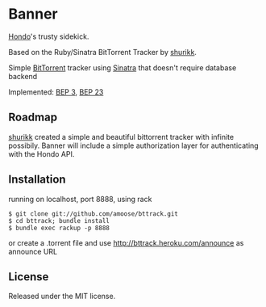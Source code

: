 Banner
=====

[Hondo](https://github.com/amoose/hondo)'s trusty sidekick.

Based on the Ruby/Sinatra BitTorrent Tracker by [shurikk](https://github.com/shurikk/bttrack). 

Simple [BitTorrent](http://bittorrent.org/) tracker using [Sinatra](http://www.sinatrarb.com/) that doesn't require database backend

Implemented: [BEP 3](http://bittorrent.org/beps/bep_0003.html), [BEP 23](http://bittorrent.org/beps/bep_0023.html)


Roadmap
--------

[shurikk](https://github.com/shurikk/bttrack) created a simple and beautiful bittorrent tracker with 
infinite possibily. Banner will include a simple authorization layer for authenticating
with the Hondo API. 

Installation
------------
 
running on localhost, port 8888, using rack

    $ git clone git://github.com/amoose/bttrack.git
    $ cd bttrack; bundle install
    $ bundle exec rackup -p 8888

or create a .torrent file and use http://bttrack.heroku.com/announce as announce URL


License
-------

Released under the MIT license.
